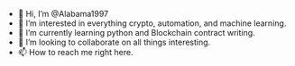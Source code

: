 - 👋 Hi, I’m @Alabama1997
- 👀 I’m interested in everything crypto, automation, and machine learning.
- 🌱 I’m currently learning python and Blockchain contract writing.
- 💞️ I’m looking to collaborate on all things interesting.
- 📫 How to reach me right here.

<!---
Alabama1997/Alabama1997 is a ✨ special ✨ repository because its `README.md` (this file) appears on your GitHub profile.
You can click the Preview link to take a look at your changes.
--->
